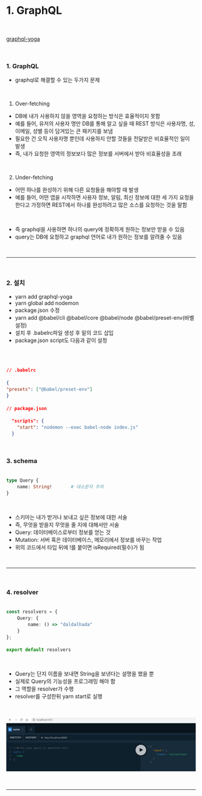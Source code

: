 # 1. GraphQL

<br>

[graphql-yoga](https://github.com/prisma-labs/graphql-yoga)

<br>


### 1. GraphQL
  - graphql로 해결할 수 있는 두가지 문제
  
  <br>
  
  1. Over-fetching
  - DB에 내가 사용하지 않을 영역을 요청하는 방식은 효율적이지 못함
  - 예를 들어, 유저의 사용자 명만 DB를 통해 알고 싶을 때 REST 방식은 사용자명, 성, 이메일, 성별 등이 담겨있는 큰 패키지를 보냄
  - 필요한 건 오직 사용자명 뿐인데 사용하지 안할 것들을 전달받은 비효율적인 일이 발생
  - 즉, 내가 요청한 영역의 정보보다 많은 정보를 서버에서 받아 비효율성을 초래
  
  <br>

  2. Under-fetching
  - 어떤 하나를 완성하기 위해 다른 요청들을 해야할 때 발생
  - 예를 들어, 어떤 앱을 시작하면 사용자 정보, 알림, 최신 정보에 대한 세 가지 요청을 한다고 가정하면 REST에서 하나를 완성하려고 많은 소스를 요청하는 것을 말함

  <br>

  - 즉 graphql을 사용하면 하나의 query에 정확하게 원하는 정보만 받을 수 있음
  - query는 DB에 요청하고 graphql 언어로 내가 원하는 정보를 알려줄 수 있음
  
<br>

*** 

<br>

### 2.  설치
  - yarn add graphql-yoga
  - yarn global add nodemon
  - package.json 수정
  - yarn add @babel/cli @babel/core @babel/node @babel/preset-env(바벨 설정)
  - 설치 후 .babelrc파일 생성 후 밑의 코드 삽입
  - package.json script도 다음과 같이 설정

<br>

```JSON

// .babelrc

{
"presets": ["@babel/preset-env"]
}

// package.json

  "scripts": {
    "start": "nodemon --exec babel-node index.js"
  }

```

<br>

### 3. schema

```graphql

type Query {
    name: String!       # 대소문자 주의
}

```

<br>

  - 스키마는 내가 받거나 보내고 싶은 정보에 대한 서술
  - 즉, 무엇을 받을지 무엇을 줄 지에 대해서만 서술
  - Query: 데이터베이스로부터 정보를 얻는 것
  - Mutation: 서버 혹은 데이터베이스, 메모리에서 정보를 바꾸는 작업
  - 위의 코드에서 타입 뒤에 !를 붙이면 isRequired(필수)가 됨

<br>

*** 

<br>

### 4. resolver

```typescript

const resolvers = {
    Query: {
        name: () => "daldalhada"
    }
};

export default resolvers

```

<br>

  - Query는 단지 이름을 보내면 String을 보낸다는 설명을 했을 뿐
  - 실제로 Query의 기능성을 프로그래밍 해야 함 
  - 그 역할을 resolver가 수행
  - resolver를 구성한뒤 yarn start로 실행

<br>

![graphql](https://github.com/daldalhada/graphql/blob/main/image/graphql1.PNG)

<br>

*** 

<br>